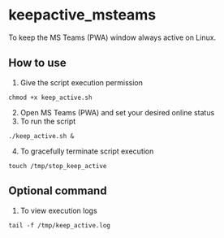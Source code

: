 # keepactive_msteams

To keep the MS Teams (PWA) window always active on Linux.

## How to use
1. Give the script execution permission
```
chmod +x keep_active.sh
```
2. Open MS Teams (PWA) and set your desired online status
3. To run the script
```
./keep_active.sh &
```
4. To gracefully terminate script execution
 ```
 touch /tmp/stop_keep_active
 ```
## Optional command
1. To view execution logs
 ```
 tail -f /tmp/keep_active.log
 ```
